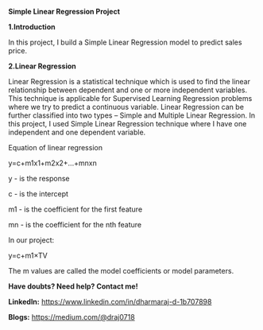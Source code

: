 **Simple Linear Regression Project**

**1.Introduction**

In this project, I build a Simple Linear Regression model to predict sales price.

**2.Linear Regression**

Linear Regression is a statistical technique which is used to find the linear relationship between dependent and one or more independent variables. This technique is applicable for Supervised Learning Regression problems where we try to predict a continuous variable. Linear Regression can be further classified into two types – Simple and Multiple Linear Regression. In this project, I used Simple Linear Regression technique where I have one independent and one dependent variable.

Equation of linear regression 

y=c+m1x1+m2x2+...+mnxn 

y - is the response

c - is the intercept

m1 - is the coefficient for the first feature

mn - is the coefficient for the nth feature

In our project:

y=c+m1×TV 

The  m  values are called the model coefficients or model parameters.

**Have doubts? Need help? Contact me!**

**LinkedIn:** https://www.linkedin.com/in/dharmaraj-d-1b707898

**Blogs:** https://medium.com/@draj0718
